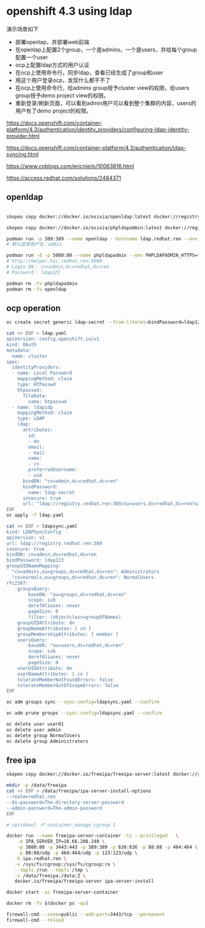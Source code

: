 # openshift 4.3 using ldap

演示场景如下
- 部署openlap，并部署web前端
- 在openlap上配置2个group，一个是admins，一个是users，并给每个group配置一个user
- ocp上配置ldap方式的用户认证
- 在ocp上使用命令行，同步ldap，查看已经生成了group和user
- 用这个用户登录ocp，发现什么都干不了
- 在ocp上使用命令行，给admins group授予cluster view的权限，给users group授予demo project view的权限。
- 重新登录/刷新页面，可以看到admin用户可以看到整个集群的内容，users的用户有了demo project的权限。

https://docs.openshift.com/container-platform/4.3/authentication/identity_providers/configuring-ldap-identity-provider.html

https://docs.openshift.com/container-platform/4.3/authentication/ldap-syncing.html

https://www.cnblogs.com/ericnie/p/10063816.html

https://access.redhat.com/solutions/2484371

## openldap

```bash

skopeo copy docker://docker.io/osixia/openldap:latest docker://registry.redhat.ren:5443/docker.io/osixia/openldap:latest

skopeo copy docker://docker.io/osixia/phpldapadmin:latest docker://registry.redhat.ren:5443/docker.io/osixia/phpldapadmin:latest

podman run -p 389:389 --name openldap --hostname ldap.redhat.ren --env LDAP_ORGANISATION="redhat" --env LDAP_DOMAIN="redhat.ren" --env LDAP_ADMIN_PASSWORD="ldap123" --detach registry.redhat.ren:5443/docker.io/osixia/openldap:latest
# 默认登录用户名：admin

podman run -d -p 5080:80 --name phpldapadmin --env PHPLDAPADMIN_HTTPS=false --env PHPLDAPADMIN_LDAP_HOSTS=117.177.241.16 --detach registry.redhat.ren:5443/docker.io/osixia/phpldapadmin:latest
# http://helper.hsc.redhat.ren:5080
# Login DN： cn=admin,dc=redhat,dc=ren
# Password： ldap123

podman rm -fv phpldapadmin
podman rm -fv openldap

```

## ocp operation

```bash
oc create secret generic ldap-secret --from-literal=bindPassword=ldap123 -n openshift-config

cat << EOF > ldap.yaml
apiVersion: config.openshift.io/v1
kind: OAuth
metadata:
  name: cluster
spec:
  identityProviders:
  - name: Local Password
    mappingMethod: claim
    type: HTPasswd
    htpasswd:
      fileData:
        name: htpasswd
  - name: ldapidp 
    mappingMethod: claim 
    type: LDAP
    ldap:
      attributes:
        id: 
        - dn
        email: 
        - mail
        name: 
        - cn
        preferredUsername: 
        - uid
      bindDN: "cn=admin,dc=redhat,dc=ren" 
      bindPassword: 
        name: ldap-secret
      insecure: true 
      url: "ldap://registry.redhat.ren:389/ou=users,dc=redhat,dc=ren?uid" 
EOF
oc apply -f ldap.yaml

cat << EOF > ldapsync.yaml
kind: LDAPSyncConfig
apiVersion: v1
url: ldap://registry.redhat.ren:389
insecure: true
bindDN: cn=admin,dc=redhat,dc=ren
bindPassword: ldap123 
groupUIDNameMapping:
  "cn=admins,ou=groups,dc=redhat,dc=ren": Administrators 
  "cn=normals,ou=groups,dc=redhat,dc=ren": NormalUsers 
rfc2307:
    groupsQuery:
        baseDN: "ou=groups,dc=redhat,dc=ren"
        scope: sub
        derefAliases: never
        pageSize: 0
        filter: (objectclass=groupOfNames)
    groupUIDAttribute: dn 
    groupNameAttributes: [ cn ] 
    groupMembershipAttributes: [ member ]
    usersQuery:
        baseDN: "ou=users,dc=redhat,dc=ren"
        scope: sub
        derefAliases: never
        pageSize: 0
    userUIDAttribute: dn 
    userNameAttributes: [ cn ]
    tolerateMemberNotFoundErrors: false
    tolerateMemberOutOfScopeErrors: false
EOF

oc adm groups sync --sync-config=ldapsync.yaml --confirm

oc adm prune groups --sync-config=ldapsync.yaml --confirm

oc delete user user01
oc delete user admin
oc delete group NormalUsers
oc delete group Administrators

```

## free ipa

```bash
skopeo copy docker://docker.io/freeipa/freeipa-server:latest docker://registry.redhat.ren:5443/docker.io/freeipa/freeipa-server:latest

mkdir -p /data/freeipa
cat << EOF > /data/freeipa/ipa-server-install-options
--realm=redhat.ren
--ds-password=The-directory-server-password
--admin-password=The-admin-password
EOF

# setsebool -P container_manage_cgroup 1

docker run --name freeipa-server-container -ti --privileged   \
    -e IPA_SERVER_IP=10.66.208.240 \
    -p 3080:80 -p 3443:443 -p 389:389 -p 636:636 -p 88:88 -p 464:464 \
    -p 88:88/udp -p 464:464/udp -p 123:123/udp \
   -h ipa.redhat.ren \
   -v /sys/fs/cgroup:/sys/fs/cgroup:ro \
   --tmpfs /run --tmpfs /tmp \
   -v /data/freeipa:/data:Z \
   docker.io/freeipa/freeipa-server ipa-server-install

docker start -ai freeipa-server-container

docker rm -fv $(docker ps -qa)

firewall-cmd --zone=public --add-port=3443/tcp --permanent
firewall-cmd --reload

```